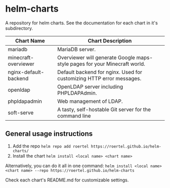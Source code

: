 # helm-charts

A repository for helm charts. See the documentation for each chart in it's subdirectory.

|Chart Name|Chart Description|
|-|-|
|mariadb|MariaDB server.|
|minecraft-overviewer|Overviewer will generate Google maps-style pages for your Minecraft world.|
|nginx-default-backend|Default backend for nginx. Used for customizing HTTP error messages.|
|openldap|OpenLDAP server including PHPLDAPAdmin.|
|phpldapadmin|Web management of LDAP.|
|soft-serve|A tasty, self-hostable Git server for the command line|

## General usage instructions

1. Add the repo
  `helm repo add roertel https://roertel.github.io/helm-charts/`
2. Install the chart
  `helm install <local name> <chart name>`

Alternatively, you can do it all in one command:
`helm install <local name> <chart name> --repo https://roertel.github.io/helm-charts`

Check each chart's README.md for customizable settings.
